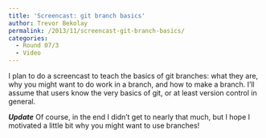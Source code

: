 ```yaml
---
title: 'Screencast: git branch basics'
author: Trevor Bekolay
permalink: /2013/11/screencast-git-branch-basics/
categories:
  - Round 07/3
  - Video
---
```

I plan to do a screencast to teach the basics of git branches: what they are, why you might want to do work in a branch, and how to make a branch. I&#8217;ll assume that users know the very basics of git, or at least version control in general.

***Update*** Of course, in the end I didn&#8217;t get to nearly that much, but I hope I motivated a little bit why you might want to use branches!
